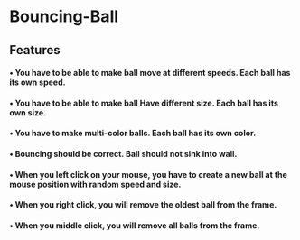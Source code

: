 # Bouncing-Ball
## Features
#### • You have to be able to make ball move at different speeds. Each ball has its own speed.
#### • You have to be able to make ball Have different size. Each ball has its own size.
#### • You have to make multi-color balls. Each ball has its own color.
#### • Bouncing should be correct. Ball should not sink into wall.
#### • When you left click on your mouse, you have to create a new ball at the mouse position with random speed and size.
#### • When you right click, you will remove the oldest ball from the frame.
#### • When you middle click, you will remove all balls from the frame.
